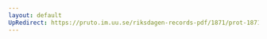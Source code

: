 ```yaml
---
layout: default
UpRedirect: https://pruto.im.uu.se/riksdagen-records-pdf/1871/prot-1871--ak--516/prot-1871--ak--516_004.pdf
---
```

